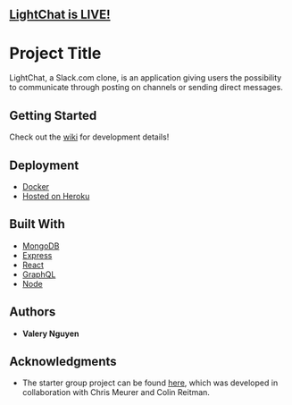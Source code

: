 ## [LightChat is LIVE!]

# Project Title

LightChat, a Slack.com clone, is an application giving users the possibility to communicate through posting on channels or sending direct messages.

## Getting Started

Check out the [wiki] for development details!

## Deployment

* [Docker](https://www.docker.com/)
* [Hosted on Heroku](https://www.heroku.com/)

## Built With

* [MongoDB](https://www.mongodb.com/)
* [Express](https://expressjs.com/)
* [React](https://reactjs.org)
* [GraphQL](https://graphql.org)
* [Node](https://nodejs.org/)

## Authors

* **Valery Nguyen**

## Acknowledgments

* The starter group project can be found [here](https://github.com/valery-nguyen/ezeechat), which was developed in collaboration with Chris Meurer and Colin Reitman.

[//]: # (reference links are listed below)
[LightChat is LIVE!]: <https://lightchat-app.herokuapp.com/>
[wiki]: <https://github.com/valery-nguyen/lightchat/wiki/>
